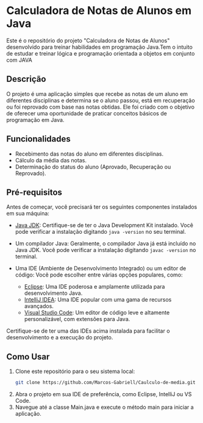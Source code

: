 # Calculadora de Notas de Alunos em Java 

Este é o repositório do projeto "Calculadora de Notas de Alunos" desenvolvido para treinar habilidades em programação Java.Tem o intuito de estudar e treinar lógica e programação orientada a objetos em conjunto com JAVA

## Descrição

O projeto é uma aplicação simples que recebe as notas de um aluno em diferentes disciplinas e determina se o aluno passou, está em recuperação ou foi reprovado com base nas notas obtidas. Ele foi criado com o objetivo de oferecer uma oportunidade de praticar conceitos básicos de programação em Java.


## Funcionalidades

- Recebimento das notas do aluno em diferentes disciplinas.
- Cálculo da média das notas.
- Determinação do status do aluno (Aprovado, Recuperação ou Reprovado).

## Pré-requisitos

Antes de começar, você precisará ter os seguintes componentes instalados em sua máquina:

- [Java JDK](https://www.oracle.com/java/technologies/javase-downloads.html): Certifique-se de ter o Java Development Kit instalado. Você pode verificar a instalação digitando `java -version` no seu terminal.
- Um compilador Java: Geralmente, o compilador Java já está incluído no Java JDK. Você pode verificar a instalação digitando `javac -version` no terminal.
- Uma IDE (Ambiente de Desenvolvimento Integrado) ou um editor de código: Você pode escolher entre várias opções populares, como:

  - [Eclipse](https://www.eclipse.org/downloads/): Uma IDE poderosa e amplamente utilizada para desenvolvimento Java.
  - [IntelliJ IDEA](https://www.jetbrains.com/idea/download/): Uma IDE popular com uma gama de recursos avançados.
  - [Visual Studio Code](https://code.visualstudio.com/download): Um editor de código leve e altamente personalizável, com extensões para Java.

Certifique-se de ter uma das IDEs acima instalada para facilitar o desenvolvimento e a execução do projeto.

## Como Usar

1. Clone este repositório para o seu sistema local:
   ```sh
   git clone https://github.com/Marcos-Gabriell/Caulculo-de-media.git

2. Abra o projeto em sua IDE de preferência, como Eclipse, IntelliJ ou VS Code.
3. Navegue até a classe Main.java e execute o método main para iniciar a aplicação.
